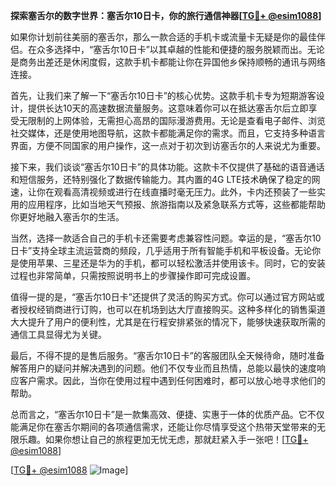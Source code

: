 **探索塞舌尔的数字世界：塞舌尔10日卡，你的旅行通信神器[[TG💪+ @esim1088](https://t.me/s/esim1088)]**

如果你计划前往美丽的塞舌尔，那么一款合适的手机卡或流量卡无疑是你的最佳伴侣。在众多选择中，“塞舌尔10日卡”以其卓越的性能和便捷的服务脱颖而出。无论是商务出差还是休闲度假，这款手机卡都能让你在异国他乡保持顺畅的通讯与网络连接。

首先，让我们来了解一下“塞舌尔10日卡”的核心优势。这款手机卡专为短期游客设计，提供长达10天的高速数据流量服务。这意味着你可以在抵达塞舌尔后立即享受无限制的上网体验，无需担心高昂的国际漫游费用。无论是查看电子邮件、浏览社交媒体，还是使用地图导航，这款卡都能满足你的需求。而且，它支持多种语言界面，方便不同国家的用户操作，这一点对于初次到访塞舌尔的人来说尤为重要。

接下来，我们谈谈“塞舌尔10日卡”的具体功能。这款卡不仅提供了基础的语音通话和短信服务，还特别强化了数据传输能力。其内置的4G LTE技术确保了稳定的网速，让你在观看高清视频或进行在线直播时毫无压力。此外，卡内还预装了一些实用的应用程序，比如当地天气预报、旅游指南以及紧急联系方式等，这些都能帮助你更好地融入塞舌尔的生活。

当然，选择一款适合自己的手机卡还需要考虑兼容性问题。幸运的是，“塞舌尔10日卡”支持全球主流运营商的频段，几乎适用于所有智能手机和平板设备。无论你是使用苹果、三星还是华为的手机，都可以轻松激活并使用该卡。同时，它的安装过程也非常简单，只需按照说明书上的步骤操作即可完成设置。

值得一提的是，“塞舌尔10日卡”还提供了灵活的购买方式。你可以通过官方网站或者授权经销商进行订购，也可以在机场到达大厅直接购买。这种多样化的销售渠道大大提升了用户的便利性，尤其是在行程安排紧张的情况下，能够快速获取所需的通信工具显得尤为关键。

最后，不得不提的是售后服务。“塞舌尔10日卡”的客服团队全天候待命，随时准备解答用户的疑问并解决遇到的问题。他们不仅专业而且热情，总能以最快的速度响应客户需求。因此，当你在使用过程中遇到任何困难时，都可以放心地寻求他们的帮助。

总而言之，“塞舌尔10日卡”是一款集高效、便捷、实惠于一体的优质产品。它不仅能满足你在塞舌尔期间的各项通信需求，还能让你尽情享受这个热带天堂带来的无限乐趣。如果你想让自己的旅程更加无忧无虑，那就赶紧入手一张吧！[[TG💪+ @esim1088](https://t.me/s/esim1088)]

[[TG💪+ @esim1088](https://t.me/s/esim1088) ![Image](https://i.postimg.cc/4NQfJmqS/Snipaste-2025-05-13-00-14-12.png)]